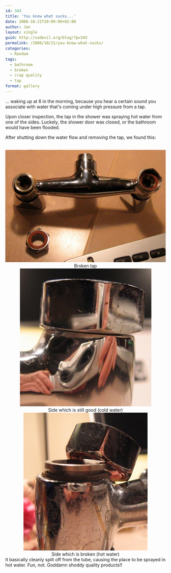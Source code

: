 ```yaml
---
id: 343
title: 'You know what sucks...'
date: 2008-10-21T20:09:09+02:00
author: Jan
layout: single
guid: http://sadevil.org/blog/?p=343
permalink: /2008/10/21/you-know-what-sucks/
categories:
  - Random
tags:
  - bathroom
  - broken
  - crap quality
  - tap
format: gallery
---
```

... waking up at 6 in the morning, because you hear a certain sound you associate with water that's coming under high pressure from a tap.

Upon closer inspection, the tap in the shower was spraying hot water from one of the sides. Luckely, the shower door was closed, or the bathroom would have been flooded.

After shutting down the water flow and removing the tap, we found this:

<center>
  <br /> <img src="/assets/images/2008/10/IMG_4490-sm.jpg" /><br /> Broken tap<br /> <img src="/assets/images/2008/10/IMG_4492-sm.jpg" /><br /> Side which is still good (cold water)<br /> <img src="/assets/images/2008/10/IMG_4491-sm.jpg" /><br /> Side which is broken (hot water)
</center>It basically cleanly split off from the tube, causing the place to be sprayed in hot water. Fun, not. Goddamn shoddy quality products!!